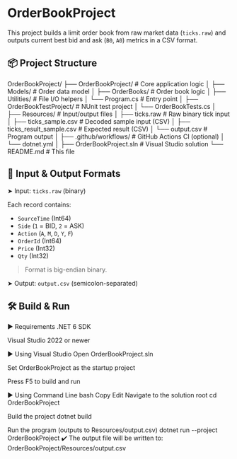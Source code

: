 # OrderBookProject

This project builds a limit order book from raw market data (`ticks.raw`) and outputs current best bid and ask (`B0`, `A0`) metrics in a CSV format.

## 📦 Project Structure

OrderBookProject/ ├── OrderBookProject/ # Core application logic │ ├── Models/ # Order data model │ ├── OrderBooks/ # Order book logic │ ├── Utilities/ # File I/O helpers │ └── Program.cs # Entry point │ ├── OrderBookTestProject/ # NUnit test project │ └── OrderBookTests.cs │ ├── Resources/ # Input/output files │ ├── ticks.raw # Raw binary tick input │ ├── ticks_sample.csv # Decoded sample input (CSV) │ ├── ticks_result_sample.csv # Expected result (CSV) │ └── output.csv # Program output │ ├── .github/workflows/ # GitHub Actions CI (optional) │ └── dotnet.yml │ ├── OrderBookProject.sln # Visual Studio solution └── README.md # This file

## 🧾 Input & Output Formats

 ➤ Input: `ticks.raw` (binary)

Each record contains:
- `SourceTime` (Int64)
- `Side` (`1` = BID, `2` = ASK)
- `Action` (`A`, `M`, `D`, `Y`, `F`)
- `OrderId` (Int64)
- `Price` (Int32)
- `Qty` (Int32)

> Format is big-endian binary.

 ➤ Output: `output.csv` (semicolon-separated)

## 🛠️ Build & Run
▶ Requirements
.NET 6 SDK

Visual Studio 2022 or newer

▶ Using Visual Studio
Open OrderBookProject.sln

Set OrderBookProject as the startup project

Press F5 to build and run

▶ Using Command Line
bash
Copy
Edit
Navigate to the solution root
cd OrderBookProject

Build the project
dotnet build

Run the program (outputs to Resources/output.csv)
dotnet run --project OrderBookProject
✔️ The output file will be written to: OrderBookProject/Resources/output.csv
